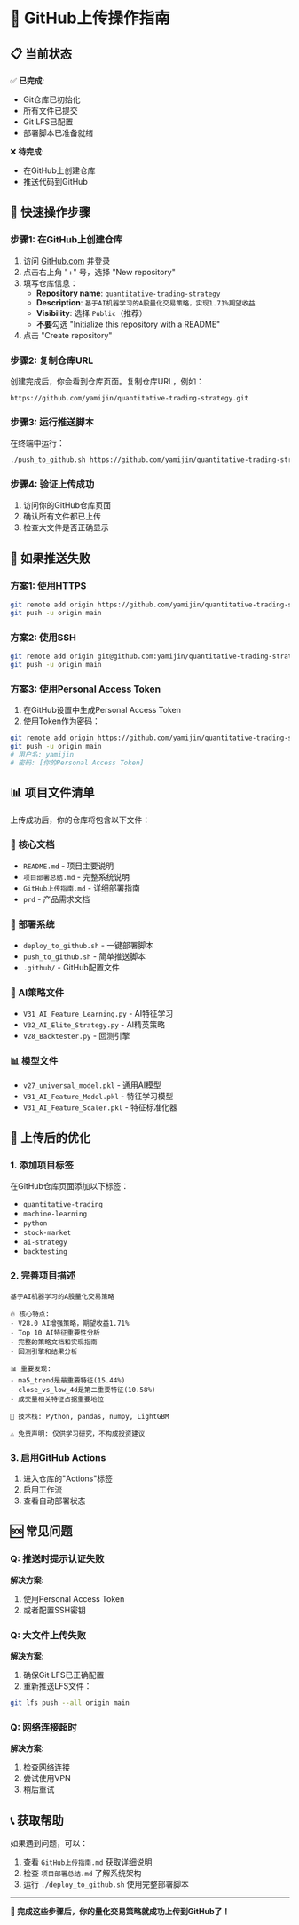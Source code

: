 # 🚀 GitHub上传操作指南

## 📋 当前状态

✅ **已完成**:
- Git仓库已初始化
- 所有文件已提交
- Git LFS已配置
- 部署脚本已准备就绪

❌ **待完成**:
- 在GitHub上创建仓库
- 推送代码到GitHub

## 🎯 快速操作步骤

### 步骤1: 在GitHub上创建仓库

1. 访问 [GitHub.com](https://github.com) 并登录
2. 点击右上角 "+" 号，选择 "New repository"
3. 填写仓库信息：
   - **Repository name**: `quantitative-trading-strategy`
   - **Description**: `基于AI机器学习的A股量化交易策略，实现1.71%期望收益`
   - **Visibility**: 选择 `Public`（推荐）
   - **不要**勾选 "Initialize this repository with a README"
4. 点击 "Create repository"

### 步骤2: 复制仓库URL

创建完成后，你会看到仓库页面。复制仓库URL，例如：
```
https://github.com/yamijin/quantitative-trading-strategy.git
```

### 步骤3: 运行推送脚本

在终端中运行：
```bash
./push_to_github.sh https://github.com/yamijin/quantitative-trading-strategy.git
```

### 步骤4: 验证上传成功

1. 访问你的GitHub仓库页面
2. 确认所有文件都已上传
3. 检查大文件是否正确显示

## 🔧 如果推送失败

### 方案1: 使用HTTPS
```bash
git remote add origin https://github.com/yamijin/quantitative-trading-strategy.git
git push -u origin main
```

### 方案2: 使用SSH
```bash
git remote add origin git@github.com:yamijin/quantitative-trading-strategy.git
git push -u origin main
```

### 方案3: 使用Personal Access Token
1. 在GitHub设置中生成Personal Access Token
2. 使用Token作为密码：
```bash
git remote add origin https://github.com/yamijin/quantitative-trading-strategy.git
git push -u origin main
# 用户名: yamijin
# 密码: [你的Personal Access Token]
```

## 📊 项目文件清单

上传成功后，你的仓库将包含以下文件：

### 📄 核心文档
- `README.md` - 项目主要说明
- `项目部署总结.md` - 完整系统说明
- `GitHub上传指南.md` - 详细部署指南
- `prd` - 产品需求文档

### 🔧 部署系统
- `deploy_to_github.sh` - 一键部署脚本
- `push_to_github.sh` - 简单推送脚本
- `.github/` - GitHub配置文件

### 🧠 AI策略文件
- `V31_AI_Feature_Learning.py` - AI特征学习
- `V32_AI_Elite_Strategy.py` - AI精英策略
- `V28_Backtester.py` - 回测引擎

### 📊 模型文件
- `v27_universal_model.pkl` - 通用AI模型
- `V31_AI_Feature_Model.pkl` - 特征学习模型
- `V31_AI_Feature_Scaler.pkl` - 特征标准化器

## 🎉 上传后的优化

### 1. 添加项目标签
在GitHub仓库页面添加以下标签：
- `quantitative-trading`
- `machine-learning`
- `python`
- `stock-market`
- `ai-strategy`
- `backtesting`

### 2. 完善项目描述
```
基于AI机器学习的A股量化交易策略

🔥 核心特点:
- V28.0 AI增强策略，期望收益1.71%
- Top 10 AI特征重要性分析
- 完整的策略文档和实现指南
- 回测引擎和结果分析

📊 重要发现:
- ma5_trend是最重要特征(15.44%)
- close_vs_low_4d是第二重要特征(10.58%)
- 成交量相关特征占据重要地位

🔧 技术栈: Python, pandas, numpy, LightGBM

⚠️ 免责声明: 仅供学习研究，不构成投资建议
```

### 3. 启用GitHub Actions
1. 进入仓库的"Actions"标签
2. 启用工作流
3. 查看自动部署状态

## 🆘 常见问题

### Q: 推送时提示认证失败
**解决方案**:
1. 使用Personal Access Token
2. 或者配置SSH密钥

### Q: 大文件上传失败
**解决方案**:
1. 确保Git LFS已正确配置
2. 重新推送LFS文件：
```bash
git lfs push --all origin main
```

### Q: 网络连接超时
**解决方案**:
1. 检查网络连接
2. 尝试使用VPN
3. 稍后重试

## 📞 获取帮助

如果遇到问题，可以：
1. 查看 `GitHub上传指南.md` 获取详细说明
2. 检查 `项目部署总结.md` 了解系统架构
3. 运行 `./deploy_to_github.sh` 使用完整部署脚本

---

**🎉 完成这些步骤后，你的量化交易策略就成功上传到GitHub了！** 